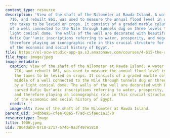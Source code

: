 ```yaml
---
content_type: resource
description: 'View of the shaft of the Nilometer at Rawda Island. A water intake built
  716, and rebuilt 861, was used to measure the annual flood level in order to assess
  the taxes to be levied on crops. It consists of a graded marble column in the middle
  of a well connected to the Nile through tunnels dug on three levels topped by a
  light conical dome. The walls of the well are decorated with beautifully carved
  Kufic Qur''anic inscriptions referring to water, prosperity, and vegetation, and
  therefore playing an iconographic role in this crucial structure for the understanding
  of the economic and social history of Egypt. '
file: https://ol-ocw-studio-app-qa.s3.amazonaws.com/courses/4-615-the-architecture-of-cairo-spring-2002/7864dab907182717674b9a3f497e5810_1006.jpeg
file_type: image/jpeg
image_metadata:
  caption: View of the shaft of the Nilometer at Rawda Island. A water intake built
    716, and rebuilt 861, was used to measure the annual flood level in order to assess
    the taxes to be levied on crops. It consists of a graded marble column in the
    middle of a well connected to the Nile through tunnels dug on three levels topped
    by a light conical dome. The walls of the well are decorated with beautifully
    carved Kufic Qur'anic inscriptions referring to water, prosperity, and vegetation,
    and therefore playing an iconographic role in this crucial structure for the understanding
    of the economic and social history of Egypt.
  credit: ''
  image-alt: View of the shaft of the Nilometer at Rawda Island
parent_uid: 34dbbe95-cfee-00a5-f7ad-c5faec1a1370
resourcetype: Image
title: 1006.jpeg
uid: 7864dab9-0718-2717-674b-9a3f497e5810
---
```

